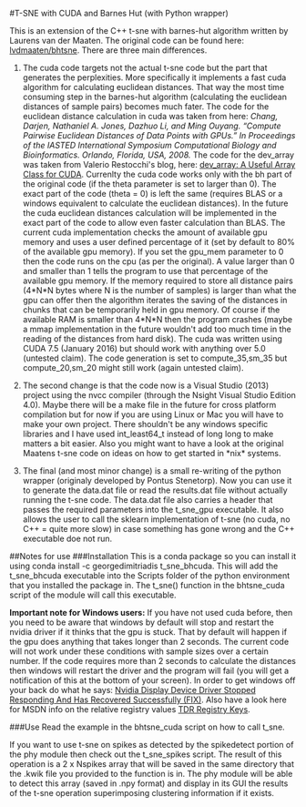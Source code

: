 #T-SNE with CUDA and Barnes Hut (with Python wrapper)

This is an extension of the C++ t-sne with barnes-hut algorithm written by Laurens van der Maaten. The original code can be found here: [lvdmaaten/bhtsne](https://github.com/lvdmaaten/bhtsne/). There are three main differences.


1. The cuda code targets not the actual t-sne code but the part that generates the perplexities. More specifically it implements a fast cuda algorithm for calculating euclidean distances. That way the most time consuming step in the barnes-hut algorithm (calculating the euclidean distances of sample pairs) becomes much fater.
The code for the euclidean distance calculation in cuda was taken from here:
*Chang, Darjen, Nathaniel A. Jones, Dazhuo Li, and Ming Ouyang. “Compute Pairwise Euclidean Distances of Data Points with GPUs.” In Proceedings of the IASTED International Symposium Computational Biology and Bioinformatics. Orlando, Florida, USA, 2008.*
The code for the dev_array was taken from Valerio Restocchi's blog, here: [dev_array: A Useful Array Class for CUDA](https://www.quantstart.com/articles/dev_array_A_Useful_Array_Class_for_CUDA).
Currenlty the cuda code works only with the bh part of the original code (if the theta parameter is set to larger than 0). The exact part of the code (theta = 0) is left the same (requires BLAS or a windows equivalent to calculate the euclidean distances). In the future the cuda euclidean distances calculation will be implemented in the exact part of the code to allow even faster calculation than BLAS.
The current cuda implementation checks the amount of available gpu memory and uses a user defined percentage of it (set by default to 80% of the available gpu memory). If you set the gpu_mem parameter to 0 then the code runs on the cpu (as per the original). A value larger than 0 and smaller than 1 tells the program to use that percentage of the available gpu memory. If the memory required to store all distance pairs (4\*N\*N bytes where N is the number of samples) is larger than what the gpu can offer then the algorithm iterates the saving of the distances in chunks that can be temporarily held in gpu memory. Of course if the available RAM is smaller than 4\*N\*N then the program crashes (maybe a mmap implementation in the future wouldn't add too much time in the reading of the distances from hard disk).
The cuda was written using CUDA 7.5 (January 2016) but should work with anything over 5.0 (untested claim). The code generation is set to compute_35,sm_35 but compute_20,sm_20 might still work (again untested claim).

2. The second change is that the code now is a Visual Studio (2013) project using the nvcc compiler (through the Nsight Visual Studio Edition 4.0). Maybe there will be a make file in the future for cross platform compilation but for now if you are using Linux or Mac you will have to make your own project. There shouldn't be any windows specific libraries and I have used int_least64_t instead of long long to make matters a bit easier. Also you might want to have a look at the original Maatens t-sne code on ideas on how to get started in \*nix* systems.

3. The final (and most minor change) is a small re-writing of the python wrapper (originaly developed by Pontus Stenetorp). Now you can use it to generate the data.dat file or read the results.dat file without actually running the t-sne code. The data.dat file also carries a header that passes the required parameters into the t_sne_gpu executable. It also allows the user to call the sklearn implementation of t-sne (no cuda, no C++ = quite more slow) in case something has gone wrong and the C++ executable doe not run.


##Notes for use
###Installation
 This is a conda package so you can install it using conda install -c georgedimitriadis t_sne_bhcuda. This will add the t_sne_bhcuda executable into the Scripts folder of the python environment that you installed the package in. The t_sne() function in the bhtsne_cuda script of the module will call this executable.

 **Important note for Windows users:** If you have not used cuda before, then you need to be aware that windows by default will stop and restart the nvidia driver if it thinks that the gpu is stuck. That by default will happen if the gpu does anything that takes longer than 2 seconds. The current code will not work under these conditions with sample sizes over a certain number. If the code requires more than 2 seconds to calculate the distances then windows will restart the driver and the program will fail (you will get a notification of this at the bottom of your screen). In order to get windows off your back do what he says: [Nvidia Display Device Driver Stopped Responding And Has Recovered Successfully (FIX)](https://www.youtube.com/watch?v=QQJ9T0oY-Jk). Also have a look here for MSDN info on the relative registry values [TDR Registry Keys](https://msdn.microsoft.com/en-us/library/windows/hardware/ff569918%28v=vs.85%29.aspx).

###Use
Read the example in the bhtsne_cuda script on how to call t_sne. 

If you want to use t-sne on spikes as detected by the spikedetect portion of the phy module then check out the t_sne_spikes script. The result of this operation is a 2 x Nspikes array that will be saved in the same directory that the .kwik file you provided to the function is in. The phy module will be able to detect this array (saved in .npy format) and display in its GUI the results of the t-sne operation superimposing clustering information if it exists.
